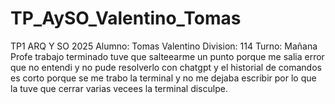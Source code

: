 # TP_AySO_Valentino_Tomas
TP1 ARQ Y SO 2025
Alumno: Tomas Valentino
Division: 114
Turno: Mañana
Profe trabajo terminado tuve que salteearme un punto porque me salia error que no entendi y no pude resolverlo con chatgpt y el historial de comandos es corto porque se me trabo la terminal y no me dejaba escribir por lo que la tuve que cerrar varias vecees la terminal disculpe. 
